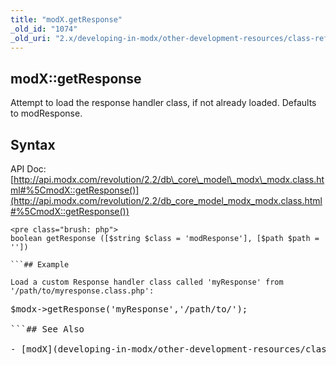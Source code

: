 ```yaml
---
title: "modX.getResponse"
_old_id: "1074"
_old_uri: "2.x/developing-in-modx/other-development-resources/class-reference/modx/modx.getresponse"
---
```


## modX::getResponse

Attempt to load the response handler class, if not already loaded. Defaults to modResponse.

## Syntax

API Doc: [http://api.modx.com/revolution/2.2/db\_core\_model\_modx\_modx.class.html#%5CmodX::getResponse()](http://api.modx.com/revolution/2.2/db_core_model_modx_modx.class.html#%5CmodX::getResponse())

```
<pre class="brush: php">
boolean getResponse ([$string $class = 'modResponse'], [$path $path = ''])

```## Example

Load a custom Response handler class called 'myResponse' from '/path/to/myresponse.class.php':

```
<pre class="brush: php">
$modx->getResponse('myResponse','/path/to/');

```## See Also

- [modX](developing-in-modx/other-development-resources/class-reference/modx "modX")